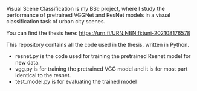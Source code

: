 Visual Scene Classification is my BSc project, where I study the performance of pretrained VGGNet and ResNet models in a visual classification task of urban city scenes. 

You can find the thesis here: https://urn.fi/URN:NBN:fi:tuni-202108176578 

This repository contains all the code used in the thesis, written in Python. 
- resnet.py is the code used for training the pretrained Resnet model for new data.
- vgg.py is for training the pretrained VGG model and it is for most part identical to the resnet.
- test_model.py is for evaluating the trained model 
